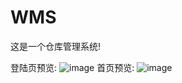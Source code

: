 # WMS
这是一个仓库管理系统!

登陆页预览: 
![image](https://github.com/jinpan1992815/WMS/raw/master/AnYou/app/src/main/res/drawable-xxhdpi/jc04.jpg)
首页预览:
![image](https://github.com/jinpan1992815/WMS/raw/master/AnYou/app/src/main/res/drawable-xxhdpi/jc06.jpg)
